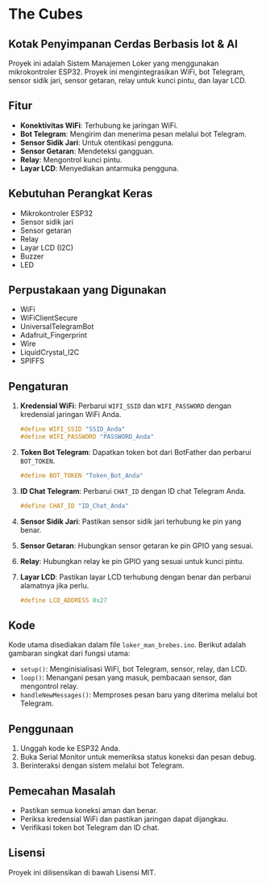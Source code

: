 # The Cubes
## Kotak Penyimpanan Cerdas Berbasis Iot & AI

Proyek ini adalah Sistem Manajemen Loker yang menggunakan mikrokontroler ESP32. Proyek ini mengintegrasikan WiFi, bot Telegram, sensor sidik jari, sensor getaran, relay untuk kunci pintu, dan layar LCD.

## Fitur

- **Konektivitas WiFi**: Terhubung ke jaringan WiFi.
- **Bot Telegram**: Mengirim dan menerima pesan melalui bot Telegram.
- **Sensor Sidik Jari**: Untuk otentikasi pengguna.
- **Sensor Getaran**: Mendeteksi gangguan.
- **Relay**: Mengontrol kunci pintu.
- **Layar LCD**: Menyediakan antarmuka pengguna.

## Kebutuhan Perangkat Keras

- Mikrokontroler ESP32
- Sensor sidik jari
- Sensor getaran
- Relay
- Layar LCD (I2C)
- Buzzer
- LED

## Perpustakaan yang Digunakan

- WiFi
- WiFiClientSecure
- UniversalTelegramBot
- Adafruit_Fingerprint
- Wire
- LiquidCrystal_I2C
- SPIFFS

## Pengaturan

1. **Kredensial WiFi**: Perbarui `WIFI_SSID` dan `WIFI_PASSWORD` dengan kredensial jaringan WiFi Anda.
   ```cpp
   #define WIFI_SSID "SSID_Anda"
   #define WIFI_PASSWORD "PASSWORD_Anda"
   ```

2. **Token Bot Telegram**: Dapatkan token bot dari BotFather dan perbarui `BOT_TOKEN`.
   ```cpp
   #define BOT_TOKEN "Token_Bot_Anda"
   ```

3. **ID Chat Telegram**: Perbarui `CHAT_ID` dengan ID chat Telegram Anda.
   ```cpp
   #define CHAT_ID "ID_Chat_Anda"
   ```

4. **Sensor Sidik Jari**: Pastikan sensor sidik jari terhubung ke pin yang benar.

5. **Sensor Getaran**: Hubungkan sensor getaran ke pin GPIO yang sesuai.

6. **Relay**: Hubungkan relay ke pin GPIO yang sesuai untuk kunci pintu.

7. **Layar LCD**: Pastikan layar LCD terhubung dengan benar dan perbarui alamatnya jika perlu.
   ```cpp
   #define LCD_ADDRESS 0x27
   ```

## Kode

Kode utama disediakan dalam file `loker_man_brebes.ino`. Berikut adalah gambaran singkat dari fungsi utama:

- `setup()`: Menginisialisasi WiFi, bot Telegram, sensor, relay, dan LCD.
- `loop()`: Menangani pesan yang masuk, pembacaan sensor, dan mengontrol relay.
- `handleNewMessages()`: Memproses pesan baru yang diterima melalui bot Telegram.

## Penggunaan

1. Unggah kode ke ESP32 Anda.
2. Buka Serial Monitor untuk memeriksa status koneksi dan pesan debug.
3. Berinteraksi dengan sistem melalui bot Telegram.

## Pemecahan Masalah

- Pastikan semua koneksi aman dan benar.
- Periksa kredensial WiFi dan pastikan jaringan dapat dijangkau.
- Verifikasi token bot Telegram dan ID chat.

## Lisensi

Proyek ini dilisensikan di bawah Lisensi MIT.
